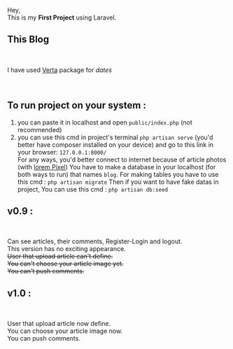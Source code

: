 Hey, <br>
This is my **First Project** using Laravel.


## This Blog

<br>

I have used [Verta](https://hekmatinasser.github.io/verta/) package for *dates*

<br>

## To run project on your system :

1. you can paste it in localhost and open `public/index.php` (not recommended) <br>
2. you can use this cmd in project's terminal `php artisan serve` (you'd better have composer installed on your device) and go to this link in your browser: `127.0.0.1:8000/` <br>
 For any ways, you'd better connect to internet because of article photos (with [lorem Pixel](https://lorempixel.com))
 You have to make a database in your localhost (for both ways to run) that names `blog`.
 For making tables you have to use this cmd : `php artisan migrate`
 Then if you want to have fake datas in project, You can use this cmd : `php artisan db:seed`

## v0.9 :

<br>

Can see articles, their comments, Register-Login and logout. <br>
This version has no exciting appearance. <br>
~~User that upload article can't define. <br>~~
~~You can't choose your article image yet. <br>~~
~~You can't push comments. <br>~~

## v1.0 :

<br>

User that upload article now define. <br>
You can choose your article image now. <br>
You can push comments. <br>
